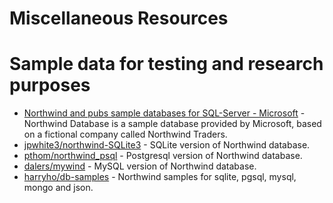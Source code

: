 # Miscellaneous Resources

# Sample data for testing and research purposes

- [Northwind and pubs sample databases for SQL-Server - Microsoft](https://github.com/microsoft/sql-server-samples/tree/master/samples/databases/northwind-pubs) - Northwind Database is a sample database provided by Microsoft, based on a fictional company called Northwind Traders.
- [jpwhite3/northwind-SQLite3](https://github.com/jpwhite3/northwind-SQLite3/) - SQLite version of Northwind database.
- [pthom/northwind_psql](https://github.com/pthom/northwind_psql) - Postgresql version of Northwind database.
- [dalers/mywind](https://github.com/dalers/mywind) - MySQL version of Northwind database.
- [harryho/db-samples](https://github.com/harryho/db-samples) - Northwind samples for sqlite, pgsql, mysql, mongo and json.